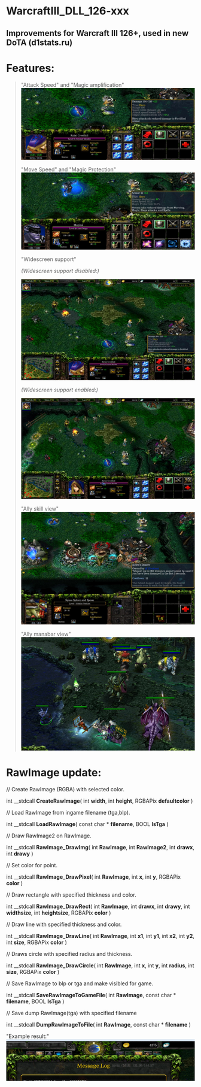 # WarcraftIII_DLL_126-xxx
## Improvements for Warcraft III 126+, used in new DoTA (d1stats.ru)

# Features:

>
>	"Attack Speed" and "Magic amplification"
>![More unit info](/Images/AttackSpeedAndMagicAmplification.jpg?raw=true "You can see real Attack Speed and Magic amplification")
>
>
>	"Move Speed" and "Magic Protection" 
>![More unit info](/Images/MagicProtectionAndMoveSpeed.jpg?raw=true "You can see real Move Speed and Magic protection")
>	
>
>	"Widescreen support"
>
>*(Widescreen support disabled:)*
>
>![Widescreen off](/Images/WideScreen_NO.jpg?raw=true "Widescreen support disabled 16:9")
>
>*(Widescreen support enabled:)*
>
>![Widescreen on](/Images/WideScreen_YES.jpg?raw=true "Widescreen support enabled 16:9")
>
>
>
>	"Ally skill view"
>![Ally skill viewer](/Images/AllySkillView.jpg?raw=true "You can see ally skills")
>
>
>	"Ally manabar view"
>![Ally manabar viewer](/Images/ManaBar.jpg?raw=true "You can see ally manabars")


# RawImage update:

// Create RawImage (RGBA) with selected color.

int __stdcall **CreateRawImage**( int **width**, int **height**, RGBAPix **defaultcolor** )

// Load RawImage from ingame filename (tga,blp).

int __stdcall **LoadRawImage**( const char \* **filename**, BOOL **IsTga** )

// Draw RawImage2 on RawImage.

int __stdcall **RawImage_DrawImg**( int **RawImage**, int **RawImage2**, int **drawx**, int **drawy** )

// Set color for point.

int __stdcall **RawImage_DrawPixel**( int **RawImage**, int **x**, int **y**, RGBAPix **color** )

// Draw rectangle with specified thickness and color.

int __stdcall **RawImage_DrawRect**( int **RawImage**, int **drawx**, int **drawy**, int **widthsize**, int **heightsize**, RGBAPix **color** )

// Draw line with specified thickness and color.

int __stdcall **RawImage_DrawLine**( int **RawImage**, int **x1**, int **y1**, int **x2**, int **y2**, int **size**, RGBAPix **color** )

// Draws circle with specified radius and thickness.

int __stdcall **RawImage_DrawCircle**( int **RawImage**, int **x**, int **y**, int **radius**, int **size**, RGBAPix **color** )

// Save RawImage to blp or tga and make visibled for game.

int __stdcall **SaveRawImageToGameFile**( int **RawImage**, const char \* **filename**, BOOL **IsTga** )

// Save dump RawImage(tga) with specified filename

int __stdcall **DumpRawImageToFile**( int **RawImage**, const char \* **filename** )

"Example result:"
![RawImage Draw API](/Images/DrawRawImageApi.png?raw=true "You can see result of using experimental Draw API")

